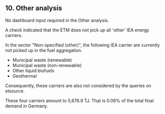 ## 10. Other analysis

No dashboard input required in the Other analysis. 

A check indicated that the ETM does not pick up all 'other' IEA energy carriers. 

In the sector "Non-specified (other)", the following IEA carrier are currently not picked up in the fuel aggregation. 

- Municipal waste (renewable)	
- Municipal waste (non-renewable)
- Other liquid biofuels
- Geothermal


Consequently, these carriers are also not considered by the queries on etsource. 

These four carriers amount to 5,676.9 TJ. That is 0.06% of the total final demand in Germany. 